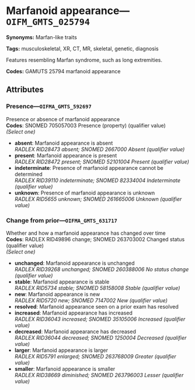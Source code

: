 # Marfanoid appearance—`OIFM_GMTS_025794`

**Synonyms:** Marfan-like traits

**Tags:** musculoskeletal, XR, CT, MR, skeletal, genetic, diagnosis

Features resembling Marfan syndrome, such as long extremities.

**Codes:** GAMUTS 25794 marfanoid appearance

## Attributes

### Presence—`OIFMA_GMTS_592697`

Presence or absence of marfanoid appearance  
**Codes**: SNOMED 705057003 Presence (property) (qualifier value)  
*(Select one)*

- **absent**: Marfanoid appearance is absent  
_RADLEX RID28473 absent; SNOMED 2667000 Absent (qualifier value)_
- **present**: Marfanoid appearance is present  
_RADLEX RID28472 present; SNOMED 52101004 Present (qualifier value)_
- **indeterminate**: Presence of marfanoid appearance cannot be determined  
_RADLEX RID39110 indeterminate; SNOMED 82334004 Indeterminate (qualifier value)_
- **unknown**: Presence of marfanoid appearance is unknown  
_RADLEX RID5655 unknown; SNOMED 261665006 Unknown (qualifier value)_

### Change from prior—`OIFMA_GMTS_631717`

Whether and how a marfanoid appearance has changed over time  
**Codes**: RADLEX RID49896 change; SNOMED 263703002 Changed status (qualifier value)  
*(Select one)*

- **unchanged**: Marfanoid appearance is unchanged  
_RADLEX RID39268 unchanged; SNOMED 260388006 No status change (qualifier value)_
- **stable**: Marfanoid appearance is stable  
_RADLEX RID5734 stable; SNOMED 58158008 Stable (qualifier value)_
- **new**: Marfanoid appearance is new  
_RADLEX RID5720 new; SNOMED 7147002 New (qualifier value)_
- **resolved**: Marfanoid appearance seen on a prior exam has resolved  
- **increased**: Marfanoid appearance has increased  
_RADLEX RID36043 increased; SNOMED 35105006 Increased (qualifier value)_
- **decreased**: Marfanoid appearance has decreased  
_RADLEX RID36044 decreased; SNOMED 1250004 Decreased (qualifier value)_
- **larger**: Marfanoid appearance is larger  
_RADLEX RID5791 enlarged; SNOMED 263768009 Greater (qualifier value)_
- **smaller**: Marfanoid appearance is smaller  
_RADLEX RID38669 diminished; SNOMED 263796003 Lesser (qualifier value)_
